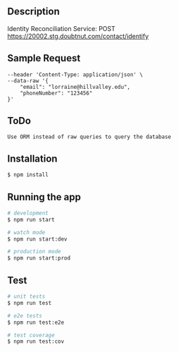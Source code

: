 ## Description

Identity Reconciliation Service: POST https://20002.stg.doubtnut.com/contact/identify

## Sample Request

```curl --location 'https://20002.stg.doubtnut.com/contact/identify' \
--header 'Content-Type: application/json' \
--data-raw '{
    "email": "lorraine@hillvalley.edu",
    "phoneNumber": "123456"
}'
```

## ToDo

```Refactoring (SOLID)
Use ORM instead of raw queries to query the database
```

## Installation

```bash
$ npm install
```

## Running the app

```bash
# development
$ npm run start

# watch mode
$ npm run start:dev

# production mode
$ npm run start:prod
```

## Test

```bash
# unit tests
$ npm run test

# e2e tests
$ npm run test:e2e

# test coverage
$ npm run test:cov
```
